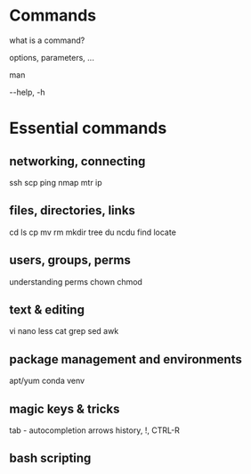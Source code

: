 # Commands

what is a command?

options, parameters, ...

man

--help, -h

# Essential commands

## networking, connecting

ssh
scp
ping
nmap
mtr
ip

## files, directories, links

cd
ls
cp
mv
rm
mkdir
tree
du
ncdu
find
locate

## users, groups, perms

understanding perms
chown
chmod


## text & editing

vi
nano
less
cat
grep
sed
awk

## package management and environments

apt/yum
conda
venv


## magic keys & tricks

tab - autocompletion
arrows
history, !, CTRL-R


## bash scripting
